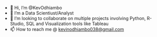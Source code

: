 - 👋 Hi, I’m @KevOdhiambo
- 👀 I’m a Data Scientiust/Analyst
- 💞️ I’m looking to collaborate on multiple projects involving Python, R-Studio, SQL and Visualization tools like Tableau
- 📫 How to reach me @ kevinodhiambo038@gmail.com

<!---
KevOdhiambo/KevOdhiambo is a ✨ special ✨ repository because its `README.md` (this file) appears on your GitHub profile.
You can click the Preview link to take a look at your changes.
--->

